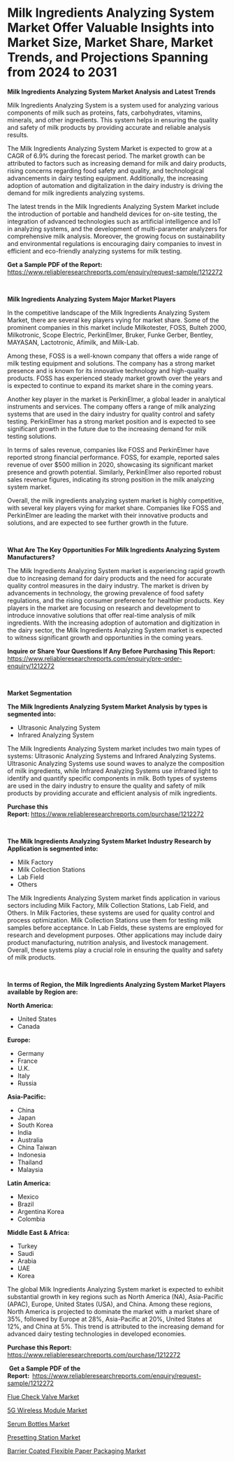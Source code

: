 <p><h1>Milk Ingredients Analyzing System Market Offer Valuable Insights into Market Size, Market Share, Market Trends, and Projections Spanning from 2024 to 2031</h1></p><p><strong>Milk Ingredients Analyzing System Market Analysis and Latest Trends</strong></p>
<p><p>Milk Ingredients Analyzing System is a system used for analyzing various components of milk such as proteins, fats, carbohydrates, vitamins, minerals, and other ingredients. This system helps in ensuring the quality and safety of milk products by providing accurate and reliable analysis results.</p><p>The Milk Ingredients Analyzing System Market is expected to grow at a CAGR of 6.9% during the forecast period. The market growth can be attributed to factors such as increasing demand for milk and dairy products, rising concerns regarding food safety and quality, and technological advancements in dairy testing equipment. Additionally, the increasing adoption of automation and digitalization in the dairy industry is driving the demand for milk ingredients analyzing systems.</p><p>The latest trends in the Milk Ingredients Analyzing System Market include the introduction of portable and handheld devices for on-site testing, the integration of advanced technologies such as artificial intelligence and IoT in analyzing systems, and the development of multi-parameter analyzers for comprehensive milk analysis. Moreover, the growing focus on sustainability and environmental regulations is encouraging dairy companies to invest in efficient and eco-friendly analyzing systems for milk testing.</p></p>
<p><strong>Get a Sample PDF of the Report:&nbsp;</strong> <a href="https://www.reliableresearchreports.com/enquiry/request-sample/1212272">https://www.reliableresearchreports.com/enquiry/request-sample/1212272</a></p>
<p>&nbsp;</p>
<p><strong>Milk Ingredients Analyzing System Major Market Players</strong></p>
<p><p>In the competitive landscape of the Milk Ingredients Analyzing System Market, there are several key players vying for market share. Some of the prominent companies in this market include Milkotester, FOSS, Bulteh 2000, Milkotronic, Scope Electric, PerkinElmer, Bruker, Funke Gerber, Bentley, MAYASAN, Lactotronic, Afimilk, and Milk-Lab.</p><p>Among these, FOSS is a well-known company that offers a wide range of milk testing equipment and solutions. The company has a strong market presence and is known for its innovative technology and high-quality products. FOSS has experienced steady market growth over the years and is expected to continue to expand its market share in the coming years.</p><p>Another key player in the market is PerkinElmer, a global leader in analytical instruments and services. The company offers a range of milk analyzing systems that are used in the dairy industry for quality control and safety testing. PerkinElmer has a strong market position and is expected to see significant growth in the future due to the increasing demand for milk testing solutions.</p><p>In terms of sales revenue, companies like FOSS and PerkinElmer have reported strong financial performance. FOSS, for example, reported sales revenue of over $500 million in 2020, showcasing its significant market presence and growth potential. Similarly, PerkinElmer also reported robust sales revenue figures, indicating its strong position in the milk analyzing system market.</p><p>Overall, the milk ingredients analyzing system market is highly competitive, with several key players vying for market share. Companies like FOSS and PerkinElmer are leading the market with their innovative products and solutions, and are expected to see further growth in the future.</p></p>
<p>&nbsp;</p>
<p><strong>What Are The Key Opportunities For Milk Ingredients Analyzing System Manufacturers?</strong></p>
<p><p>The Milk Ingredients Analyzing System market is experiencing rapid growth due to increasing demand for dairy products and the need for accurate quality control measures in the dairy industry. The market is driven by advancements in technology, the growing prevalence of food safety regulations, and the rising consumer preference for healthier products. Key players in the market are focusing on research and development to introduce innovative solutions that offer real-time analysis of milk ingredients. With the increasing adoption of automation and digitization in the dairy sector, the Milk Ingredients Analyzing System market is expected to witness significant growth and opportunities in the coming years.</p></p>
<p><strong>Inquire or Share Your Questions If Any Before Purchasing This Report:</strong> <a href="https://www.reliableresearchreports.com/enquiry/pre-order-enquiry/1212272">https://www.reliableresearchreports.com/enquiry/pre-order-enquiry/1212272</a></p>
<p>&nbsp;</p>
<p><strong>Market Segmentation</strong></p>
<p><strong>The Milk Ingredients Analyzing System Market Analysis by types is segmented into:</strong></p>
<p><ul><li>Ultrasonic Analyzing System</li><li>Infrared Analyzing System</li></ul></p>
<p><p>The Milk Ingredients Analyzing System market includes two main types of systems: Ultrasonic Analyzing Systems and Infrared Analyzing Systems. Ultrasonic Analyzing Systems use sound waves to analyze the composition of milk ingredients, while Infrared Analyzing Systems use infrared light to identify and quantify specific components in milk. Both types of systems are used in the dairy industry to ensure the quality and safety of milk products by providing accurate and efficient analysis of milk ingredients.</p></p>
<p><strong>Purchase this Report:&nbsp;</strong><a href="https://www.reliableresearchreports.com/purchase/1212272">https://www.reliableresearchreports.com/purchase/1212272</a></p>
<p>&nbsp;</p>
<p><strong>The Milk Ingredients Analyzing System Market Industry Research by Application is segmented into:</strong></p>
<p><ul><li>Milk Factory</li><li>Milk Collection Stations</li><li>Lab Field</li><li>Others</li></ul></p>
<p><p>The Milk Ingredients Analyzing System market finds application in various sectors including Milk Factory, Milk Collection Stations, Lab Field, and Others. In Milk Factories, these systems are used for quality control and process optimization. Milk Collection Stations use them for testing milk samples before acceptance. In Lab Fields, these systems are employed for research and development purposes. Other applications may include dairy product manufacturing, nutrition analysis, and livestock management. Overall, these systems play a crucial role in ensuring the quality and safety of milk products.</p></p>
<p>&nbsp;</p>
<p><strong>In terms of Region, the Milk Ingredients Analyzing System Market Players available by Region are:</strong></p>
<p>
    <p> <strong> North America: </strong>
        <ul>
            <li>United States</li>
            <li>Canada</li>
        </ul>
        </p> 
    <p> <strong> Europe: </strong>
        <ul>
            <li>Germany</li>
            <li>France</li>
            <li>U.K.</li>
            <li>Italy</li>
            <li>Russia</li>
        </ul>
        </p> 
    <p> <strong> Asia-Pacific: </strong>
        <ul>
            <li>China</li>
            <li>Japan</li>
            <li>South Korea</li>
            <li>India</li>
            <li>Australia</li>
            <li>China Taiwan</li>
            <li>Indonesia</li>
            <li>Thailand</li>
            <li>Malaysia</li>
        </ul>
        </p> 
    <p> <strong> Latin America: </strong>
        <ul>
            <li>Mexico</li>
            <li>Brazil</li>
            <li>Argentina Korea</li>
            <li>Colombia</li>
        </ul>
        </p> 
    <p> <strong> Middle East & Africa: </strong>
        <ul>
            <li>Turkey</li>
            <li>Saudi</li>
            <li>Arabia</li>
            <li>UAE</li>
            <li>Korea</li>
        </ul>
    </p>
    </p>
<p><p>The global Milk Ingredients Analyzing System market is expected to exhibit substantial growth in key regions such as North America (NA), Asia-Pacific (APAC), Europe, United States (USA), and China. Among these regions, North America is projected to dominate the market with a market share of 35%, followed by Europe at 28%, Asia-Pacific at 20%, United States at 12%, and China at 5%. This trend is attributed to the increasing demand for advanced dairy testing technologies in developed economies.</p></p>
<p><strong>Purchase this Report: </strong><a href="https://www.reliableresearchreports.com/purchase/1212272">https://www.reliableresearchreports.com/purchase/1212272</a></p>
<p>&nbsp;<strong>Get a Sample PDF of the Report:&nbsp;&nbsp;</strong><a href="https://www.reliableresearchreports.com/enquiry/request-sample/1212272">https://www.reliableresearchreports.com/enquiry/request-sample/1212272</a></p>
<p><strong></strong></p>
<p><p><a href="https://github.com/kufem1/Market-Research-Report-List-1/blob/main/flue-check-valve-market.md">Flue Check Valve Market</a></p><p><a href="https://github.com/singletonthaxterkelliehr2df/Market-Research-Report-List-1/blob/main/5g-wireless-module-market.md">5G Wireless Module Market</a></p><p><a href="https://medium.com/p/31218eab3f6b/edit">Serum Bottles Market</a></p><p><a href="https://medium.com/@elzaziemann1943/presetting-station-market-furnishes-information-on-market-share-market-trends-and-market-growth-ca96b451c5cc">Presetting Station Market</a></p><p><a href="https://medium.com/p/bb6c601fed17/edit">Barrier Coated Flexible Paper Packaging Market</a></p></p>